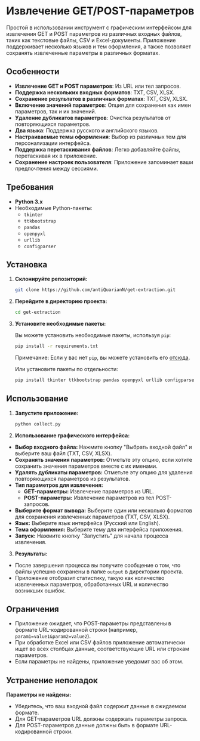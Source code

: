 # Извлечение GET/POST-параметров

Простой в использовании инструмент с графическим интерфейсом для извлечения GET и POST параметров из различных входных файлов, таких как текстовые файлы, CSV и Excel-документы. Приложение поддерживает несколько языков и тем оформления, а также позволяет сохранять извлеченные параметры в различных форматах.

## Особенности

- **Извлечение GET и POST параметров**: Из URL или тел запросов.
- **Поддержка нескольких входных форматов**: TXT, CSV, XLSX.
- **Сохранение результатов в различных форматах**: TXT, CSV, XLSX.
- **Включение значений параметров**: Опция для сохранения как имен параметров, так и их значений.
- **Удаление дубликатов параметров**: Очистка результатов от повторяющихся параметров.
- **Два языка**: Поддержка русского и английского языков.
- **Настраиваемые темы оформления**: Выбор из различных тем для персонализации интерфейса.
- **Поддержка перетаскивания файлов**: Легко добавляйте файлы, перетаскивая их в приложение.
- **Сохранение настроек пользователя**: Приложение запоминает ваши предпочтения между сессиями.

## Требования

- **Python 3.x**
- Необходимые Python-пакеты:
  - `tkinter`
  - `ttkbootstrap`
  - `pandas`
  - `openpyxl`
  - `urllib`
  - `configparser`

## Установка

1. **Склонируйте репозиторий:**

   ```bash
   git clone https://github.com/antiQuarianN/get-extraction.git
   ```

2. **Перейдите в директорию проекта:**

   ```bash
   cd get-extraction
   ```

3. **Установите необходимые пакеты:**

    Вы можете установить необходимые пакеты, используя `pip`:
   ```bash
   pip install -r requirements.txt
   ```
    Примечание: Если у вас нет `pip`, вы можете установить его [отсюда](https://pip.pypa.io/en/stable/installation/).
    
    Или установите пакеты по отдельности:
   ```bash
   pip install tkinter ttkbootstrap pandas openpyxl urllib configparser
   ```

## Использование

1. **Запустите приложение:**
    ```bash
    python collect.py
    ```

2. **Использование графического интерфейса:**

- **Выбор входного файла:** Нажмите кнопку "Выбрать входной файл" и выберите ваш файл (TXT, CSV, XLSX).
- **Сохранять значения параметров:** Отметьте эту опцию, если хотите сохранить значения параметров вместе с их именами.
- **Удалять дубликаты параметров:** Отметьте эту опцию для удаления повторяющихся параметров из результатов.
- **Тип параметров для извлечения:**
    - **GET-параметры:** Извлечение параметров из URL.
    - **POST-параметры:** Извлечение параметров из тел POST-запросов.
- **Выберите формат вывода:** Выберите один или несколько форматов для сохранения извлеченных параметров (TXT, CSV, XLSX).
- **Язык:** Выберите язык интерфейса (Русский или English).
- **Тема оформления:** Выберите тему для интерфейса приложения.
- **Запуск:** Нажмите кнопку "Запустить" для начала процесса извлечения.

3. **Результаты:**

- После завершения процесса вы получите сообщение о том, что файлы успешно сохранены в папке `output` в директории проекта.
- Приложение отобразит статистику, такую как количество извлеченных параметров, обработанных URL и количество возникших ошибок.

## Ограничения

- Приложение ожидает, что POST-параметры представлены в формате URL-кодированной строки (например, `param1=value1&param2=value2`).
- При обработке Excel или CSV файлов приложение автоматически ищет во всех столбцах данные, соответствующие URL или строкам параметров.
- Если параметры не найдены, приложение уведомит вас об этом.

## Устранение неполадок

**Параметры не найдены:**

- Убедитесь, что ваш входной файл содержит данные в ожидаемом формате.
- Для GET-параметров URL должны содержать параметры запроса.
- Для POST-параметров данные должны быть в формате URL-кодированной строки.